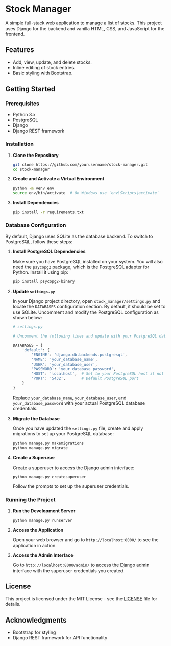 # Stock Manager

A simple full-stack web application to manage a list of stocks. This project uses Django for the backend and vanilla HTML, CSS, and JavaScript for the frontend.

## Features

- Add, view, update, and delete stocks.
- Inline editing of stock entries.
- Basic styling with Bootstrap.

## Getting Started

### Prerequisites

- Python 3.x
- PostgreSQL
- Django
- Django REST framework

### Installation

1. **Clone the Repository**

    ```bash
    git clone https://github.com/yourusername/stock-manager.git
    cd stock-manager
    ```

2. **Create and Activate a Virtual Environment**

    ```bash
    python -m venv env
    source env/bin/activate  # On Windows use `env\Scripts\activate`
    ```

3. **Install Dependencies**

    ```bash
    pip install -r requirements.txt
    ```

### Database Configuration

By default, Django uses SQLite as the database backend. To switch to PostgreSQL, follow these steps:

1. **Install PostgreSQL Dependencies**

    Make sure you have PostgreSQL installed on your system. You will also need the `psycopg2` package, which is the PostgreSQL adapter for Python. Install it using pip:

    ```bash
    pip install psycopg2-binary
    ```

2. **Update `settings.py`**

    In your Django project directory, open `stock_manager/settings.py` and locate the `DATABASES` configuration section. By default, it should be set to use SQLite. Uncomment and modify the PostgreSQL configuration as shown below:

    ```python
    # settings.py

    # Uncomment the following lines and update with your PostgreSQL database details

    DATABASES = {
        'default': {
            'ENGINE': 'django.db.backends.postgresql',
            'NAME': 'your_database_name',
            'USER': 'your_database_user',
            'PASSWORD': 'your_database_password',
            'HOST': 'localhost',  # Set to your PostgreSQL host if not localhost
            'PORT': '5432',       # Default PostgreSQL port
        }
    }
    ```

    Replace `your_database_name`, `your_database_user`, and `your_database_password` with your actual PostgreSQL database credentials.

3. **Migrate the Database**

    Once you have updated the `settings.py` file, create and apply migrations to set up your PostgreSQL database:

    ```bash
    python manage.py makemigrations
    python manage.py migrate
    ```

4. **Create a Superuser**

    Create a superuser to access the Django admin interface:

    ```bash
    python manage.py createsuperuser
    ```

    Follow the prompts to set up the superuser credentials.

### Running the Project

1. **Run the Development Server**

    ```bash
    python manage.py runserver
    ```

2. **Access the Application**

    Open your web browser and go to `http://localhost:8000/` to see the application in action.

3. **Access the Admin Interface**

    Go to `http://localhost:8000/admin/` to access the Django admin interface with the superuser credentials you created.

## License

This project is licensed under the MIT License - see the [LICENSE](LICENSE) file for details.

## Acknowledgments

- Bootstrap for styling
- Django REST framework for API functionality
